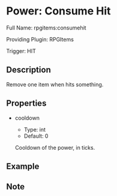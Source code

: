 # Power: Consume Hit

<!-- This file is generated ingame by `/rpgitem gen-wiki`. -->
<!-- Please only edit between "beginCustomXXXX" and "endCustomXXXX".  -->
<!-- If you want to edit description of this power or property, -->
<!-- please edit corresponding section in "resources/lang/en_US.yml" -->

Full Name: rpgitems:consumehit

Providing Plugin: RPGItems

Trigger: HIT

<!-- beginCustomHeader -->
<!-- endCustomHeader -->

## Description

Remove one item when hits something.
<!-- beginCustomDescription -->
<!-- endCustomDescription -->

## Properties

* cooldown

  * Type: int
  * Default: 0

  Cooldown of the power, in ticks.


<!-- beginCustomProperties -->
<!-- endCustomProperties -->

## Example

<!-- beginCustomExample -->
<!-- endCustomExample -->

## Note

<!-- beginCustomNote -->
<!-- endCustomNote -->